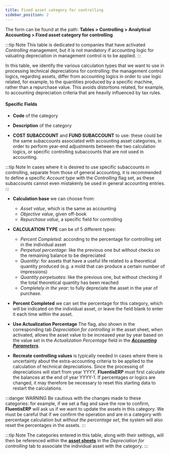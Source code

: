 ```yaml
---
title: Fixed asset category for controlling
sidebar_position: 2
---
```


The form can be found at the path: **Tables > Controlling > Analytical Accounting > Fixed asset category for controlling**

:::tip Note
This table is dedicated to companies that have activated *Controlling* management, but it is not mandatory if accounting logic for valuating depreciation in management control is to be applied.
:::

In this table, we identify the various calculation types that we want to use in processing technical depreciations for controlling: the management control logics, regarding assets, differ from accounting logics in order to use logic related, for example, to the quantities produced by a specific machine, rather than a repurchase value. This avoids distortions related, for example, to accounting depreciation criteria that are heavily influenced by tax rules.

#### Specific Fields

- **Code** of the category

- **Description** of the category

- **COST SUBACCOUNT** and **FUND SUBACCOUNT** to use: these could be the same subaccounts associated with accounting asset categories, in order to perform year-end adjustments between the two calculation logics, or specific controlling subaccounts that are not used in accounting.

:::tip Note
In cases where it is desired to use specific subaccounts in controlling, separate from those of general accounting, it is recommended to define a specific *Account type* with the *Controlling* flag set, as these subaccounts cannot even mistakenly be used in general accounting entries.
:::

- **Calculation base** we can choose from:  
    - *Asset value*, which is the same as accounting
    - *Objective value*, given off-book
    - *Repurchase value*, a specific field for controlling

- **CALCULATION TYPE** can be of 5 different types:  
    - *Percent Completed*: according to the percentage for controlling set in the individual asset
    - *Perpetual percentage*: like the previous one but without checks on the remaining balance to be depreciated
    - *Quantity*: for assets that have a useful life related to a theoretical quantity produced (e.g. a mold that can produce a certain number of impressions)
    - *Quantity perpetuates*: like the previous one, but without checking if the total theoretical quantity has been reached
    - *Completely in the year*: to fully depreciate the asset in the year of purchase.

- **Percent Completed** we can set the percentage for this category, which will be indicated on the individual asset, or leave the field blank to enter it each time within the asset.

- **Use Actualization Percentage** The flag, also shown in the corresponding tab *Depreciation for controlling* in the asset sheet, when activated, allows the asset value to be increased year by year based on the value set in the *Actualization Percentage* field in the **[*Accounting Parameters*](/docs/configurations/parameters/finance/accounting-parameters)**.

- **Recreate controlling values** is typically needed in cases where there is uncertainty about the extra-accounting criteria to be applied to the calculation of technical depreciations. Since the processing of depreciations will start from year YYYY, **FluentisERP** must first calculate the balances at the end of year YYYY-1. If percentages or logics are changed, it may therefore be necessary to reset this starting data to restart the calculations.

:::danger WARNING
Be cautious with the changes made to these categories: for example, if we set a flag and save the row to confirm, **FluentisERP** will ask us if we want to update the assets in this category. We must be careful that if we confirm the operation and are in a category with percentage calculation but *without the percentage set*, the system will also reset the percentages in the assets.
:::

:::tip Note
The categories entered in this table, along with their settings, will then be referenced within the [**asset sheets**](/docs/finance-area/fixed-assets/fixed-assets-management) in the *Depreciation for controlling* tab to associate the individual asset with the category.
:::